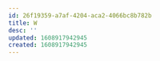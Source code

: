 ```yaml
---
id: 26f19359-a7af-4204-aca2-4066bc8b782b
title: W
desc: ''
updated: 1608917942945
created: 1608917942945
---
```


